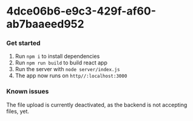 # 4dce06b6-e9c3-429f-af60-ab7baaeed952

### Get started
1.  Run `npm i` to install dependencies
2.  Run `npm run build` to build react app
3.  Run the server with `node server/index.js`
4. The app now runs on `http//:localhost:3000`

### Known issues
The file upload is currently deactivated, as the backend is not accepting files, yet.


